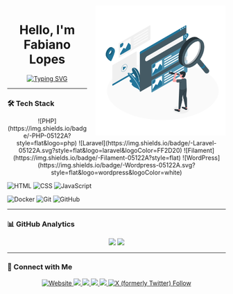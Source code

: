 <div style="float: right; margin-left: 20px;">
  <img src="https://github.com/fabianolopes76/fabianolopes76/blob/main/Search-amico.svg" width="300px" alt="Fabiano Lopes Illustration">
</div>

<h1 align="center">Hello, I'm Fabiano Lopes</h1>

<p align="center">
  <a href="https://git.io/typing-svg">
    <img src="https://readme-typing-svg.demolab.com?font=Fira+Code&pause=1000&color=22759A&center=true&vCenter=true&random=false&width=500&lines=Fullstack+Developer+%7C+College+Professor;Digital+Lawyer+%7C+Accountant" alt="Typing SVG" />
  </a>
</p>

---

### 🛠 Tech Stack

<p align="center">
  <!-- Backend -->
  ![PHP](https://img.shields.io/badge/-PHP-05122A?style=flat&logo=php)
  ![Laravel](https://img.shields.io/badge/-Laravel-05122A.svg?style=flat&logo=laravel&logoColor=FF2D20)
  ![Filament](https://img.shields.io/badge/-Filament-05122A?style=flat)
  ![WordPress](https://img.shields.io/badge/-Wordpress-05122A.svg?style=flat&logo=wordpress&logoColor=white)

  <!-- Frontend -->
  ![HTML](https://img.shields.io/badge/-HTML-05122A?style=flat&logo=html5)
  ![CSS](https://img.shields.io/badge/-CSS-05122A?style=flat&logo=css3&logoColor=1572B6)
  ![JavaScript](https://img.shields.io/badge/-JavaScript-05122A?style=flat&logo=javascript)

  <!-- DevOps & Tools -->
  ![Docker](https://img.shields.io/badge/-Docker-05122A.svg?style=flat&logo=docker&logoColor=007ACC)
  ![Git](https://img.shields.io/badge/-Git-05122A?style=flat&logo=git)
  ![GitHub](https://img.shields.io/badge/-GitHub-05122A?style=flat&logo=github)
</p>

---

### 📊 GitHub Analytics

<p align="center">
  <img height="180em" src="https://github-readme-stats-eight-theta.vercel.app/api?username=fabianolopes76&show_icons=true&theme=algolia&include_all_commits=true&count_private=true"/>
  <img height="180em" src="https://github-readme-stats-eight-theta.vercel.app/api/top-langs/?username=fabianolopes76&layout=compact&langs_count=8&theme=algolia&include_all_commits=true&count_private=true"/>
</p>

---

### 🤝 Connect with Me

<p align="center">
  <a href="https://www.fabianolopes.com" target="_blank">
    <img alt="Website" src="https://img.shields.io/badge/Website-fabianolopes.com-05122A?style=flat&logo=google-chrome&logoColor=white"/>
  </a>
  <a href="https://www.linkedin.com/in/fabiano-f-lopes/" target="_blank">
    <img src="https://img.shields.io/badge/LinkedIn-Fabiano_Lopes-0077B5?style=flat&logo=linkedin&logoColor=white"/>
  </a>
  <a href="mailto:fabiano@fabianolopes.com">
    <img src="https://img.shields.io/badge/Gmail-fabiano@fabianolopes.com-D14836?style=flat&logo=gmail&logoColor=white"/>
  </a>
  <a href="https://www.instagram.com/prof.fabianolopes/" target="_blank">
    <img src="https://img.shields.io/badge/Instagram-@prof.fabianolopes-E4405F?style=flat&logo=instagram&logoColor=white"/>
  </a>
  <a href="https://www.facebook.com/prof.fabianolopes/" target="_blank">
    <img src="https://img.shields.io/badge/Facebook-@prof.fabianolopes-1877F2?style=flat&logo=facebook&logoColor=white"/>
  </a>
  <a href="https://www.x.com/fabiano_fl" target="_blank">
    <img alt="X (formerly Twitter) Follow" src="https://img.shields.io/twitter/follow/fabiano_fl?style=flat&logo=twitter&logoColor=white"/>
  </a>
</p>
